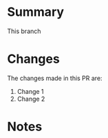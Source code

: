 # Summary
This branch *<succinct summary of the purpose>*

# Changes
The changes made in this PR are:
1. Change 1
2. Change 2


# Notes

